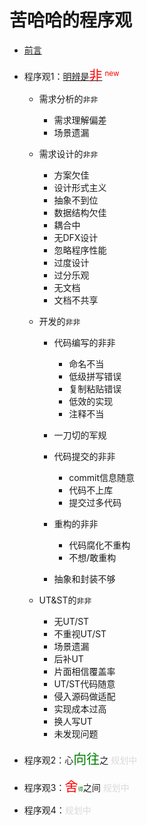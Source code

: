 # 苦哈哈的程序观

- [前言](README.md)

- 程序观1：[明辨是<span style="font-size:150%; color:red;">非</span>](something.wrong()/README.md) <sup style="color:red;">new</sup>

  - 需求分析的`非非`
    - 需求理解偏差
    - 场景遗漏


  - 需求设计的`非非`
    - 方案欠佳
    - 设计形式主义
    - 抽象不到位
    - 数据结构欠佳
    - 耦合中
    - 无DFX设计
    - 忽略程序性能
    - 过度设计
    - 过分乐观
    - 无文档
    - 文档不共享

  - 开发的`非非`
    - 代码编写的非非
      - 命名不当
      - 低级拼写错误
      - 复制粘贴错误
      - 低效的实现
      - 注释不当
    - 一刀切的军规
    - 代码提交的非非
      - commit信息随意
      - 代码不上库
      - 提交过多代码
    - 重构的非非
      - 代码腐化不重构
      - 不想/敢重构

    - 抽象和封装不够

  - UT&ST的`非非`
    - 无UT/ST
    - 不重视UT/ST
    - 场景遗漏
    - 后补UT
    - 片面相信覆盖率
    - UT/ST代码随意
    - 侵入源码做适配
    - 实现成本过高
    - 换人写UT
    - 未发现问题

- 程序观2：心<span style="font-size:150%; color:green;">向往</span>之 <span style="color:#DADADA;">规划中</span>

- 程序观3：<span style="font-size:150%; color:red;">舍</span><span style="font-size:60%; color:green;">得</span>之间 <span style="color:#DADADA;">规划中</span>

- 程序观4：<span style="color:#DADADA;">规划中</span>